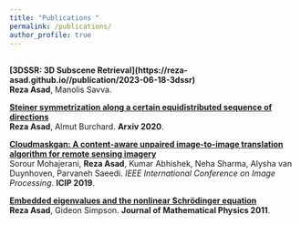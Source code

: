 ```yaml
---
title: "Publications "
permalink: /publications/
author_profile: true
---
```

<br>
<b>[3DSSR: 3D Subscene Retrieval](https://reza-asad.github.io//publication/2023-06-18-3dssr)</b> <br> 
<b>Reza Asad</b>, Manolis Savva.
<!-- <i>IEEE Computer Vision and Pattern Recognition</i>. <b>CVPR 2023</b>. -->

<b>[Steiner symmetrization along a certain equidistributed sequence of directions](https://reza-asad.github.io//publication/2020-05-27-stiener-symmetrization)</b> <br> 
<b>Reza Asad</b>, Almut Burchard.
<b>Arxiv 2020</b>.

<b>[Cloudmaskgan: A content-aware unpaired image-to-image translation algorithm for remote sensing imagery](http://reza-asad.github.io/publication/2019-09-22-cloudmaskgan)</b> <br> 
Sorour Mohajerani, <b>Reza Asad</b>, Kumar Abhishek, Neha Sharma, Alysha van Duynhoven, Parvaneh Saeedi.
<i>IEEE International Conference on Image Processing</i>. <b>ICIP 2019</b>.

<b>[Embedded eigenvalues and the nonlinear Schrödinger equation](http://reza-asad.github.io//publication/2011-03-25-embedded-eigenvalues-schrodinger-equation)</b> <br> 
<b>Reza Asad</b>, Gideon Simpson.
<b>Journal of Mathematical Physics 2011</b>.

